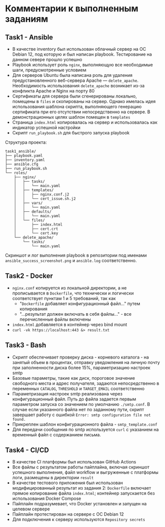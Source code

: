 # Комментарии к выполненным заданиям

## Task1 - Ansible

- В качестве inventory был использован облачный сервер на ОС Debian 12, под которую и был написан playbook. Тестирование на данном севере прошло успешно
- Playbook использует роль `nginx`, выполняющую все необходимые шаги, предусмотренные условием
- Для серверов Ubuntu была написана роль для удаления предустановленного веб-сервера Apache — `delete_apache`. Необходимость использования `delete_apache` возникает из-за конфликта Apache и Nginx на порту 80
- Сертификаты для сервера были сгенерированы локально, помещены в `files` и скопированы на сервер. Однако имелась идея использования шаблона скрипта, выполняющего генерацию сертификата при его отсутствии непосредственно на сервере. В демонстрационных целях шаблон помещен в `templates`
- Cтраница `index.html` копировалась на сервер и использовалась как индикатор успешной настройки
- Скрипт `run_playbook.sh` для быстрого запуска playbook

Структура проекта:
```
task1_ansible/
├── playbook.yaml
├── inventory.yaml
├── ansible.cfg
├── run_playbook.sh
└── roles/
    ├── nginx/
    │   ├── tasks/
    │   │   └── main.yaml
    │   ├── templates/
    │   │   ├── nginx.conf.j2
    │   │   └── cert_issue.sh.j2
    │   ├── vars/
    │   │   └── main.yaml
    │   ├── defaults/
    │   │   └── main.yaml
    │   └── files/
    │       ├── index.html
    │       ├── cert.crt
    │       └── cert.key
    └── delete_apache/
        └── tasks/
            └── main.yaml
```
Скриншот и лог выполнения playbook в репозитории под именами `ansible_success_screenshot.png` и `ansible.log` соответственно.

## Task2 - Docker

- `nginx.conf` копируется из локальной директории, а не прописывается в `Dockerfile`, что технически и логически соответствует пунктам 1 и 5 требований, так как
  - "`Dockerfile` добавляет конфигурационный файл..." путем копирования
  - "...результат должен включать в себя файлы..." - все перечисленные файлы включены
- `index.html` добавляется в контейнер через bind mount
- `curl -vk https://localhost:443 &> result.txt`

## Task3 - Bash

- Скрипт обеспечивает проверку диска - корневого каталога - на занятый объем в процентах, отправку уведомления на личную почту при заполненности диска более 15%, параметризацию настроек smtp
- Базовые параметры, такие как диск, пороговое значение свободного места и адрес получателя, задаются непосредственно в переменных `CATALOG`, `THRESHOLD` и `TARGET_EMAIL` соответственно
- Параметризация настроек smtp реализована через конфигурационный файл. Путь до файла задается первым параметром запуска со значением по умолчанию `./smtp.conf`. В случае если указанного файла нет по заданному пути, скрипт завершает работу с ошибкой `Error: smtp configuration file not found.`
- Прикреплен шаблон конфигурационного файла - `smtp_template.conf`
- Для передачи сообщения по smtp используется `curl` с указанием на временный файл с содержанием письма.

## Task4 - CI/CD

- В качестве CI платформы был использован GitHub Actions
- Все файлы с результатом работы пайплайна, включая скриншот успешного выполнения, файл workflow и выгруженные с платформы логи, размещены в директории `result`
- В качестве теcтового приложения был использован модифицированный результат из задания 2: `Dockerfile` включает прямое копирование файла `index.html`; контейнер запускается без использования Docker Compose
- Пайплайн подразумевает, что Docker установлен и запущен на целевом сервере
- Пайплайн протестирован на сервере с ОС Debian 12
- Для подключения к серверу используются `Repository secrets`
